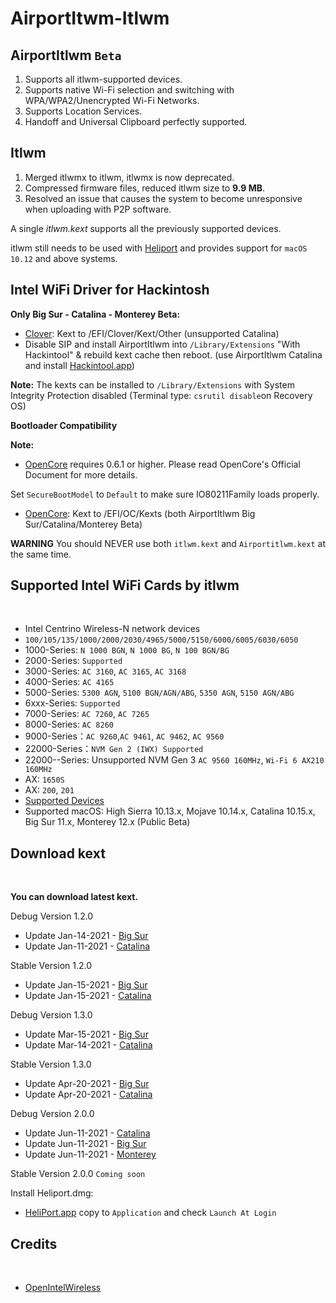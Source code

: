 # AirportItwm-Itlwm

## AirportItlwm `Beta`

1. Supports all itlwm-supported devices.
2. Supports native Wi-Fi selection and switching with WPA/WPA2/Unencrypted Wi-Fi Networks.
3. Supports Location Services.
4. Handoff and Universal Clipboard perfectly supported.

## Itlwm
1. Merged itlwmx to itlwm, itlwmx is now deprecated.
2. Compressed firmware files, reduced itlwm size to <b>9.9 MB</b>.
3. Resolved an issue that causes the system to become unresponsive when uploading with P2P software.

A single <i>itlwm.kext</i> supports all the previously supported devices.

itlwm still needs to be used with [Heliport](https://github.com/OpenIntelWireless/HeliPort) and provides support for `macOS 10.12` and above systems.


## Intel WiFi Driver for Hackintosh
<b>Only Big Sur - Catalina - Monterey Beta:</b>
* [Clover](https://github.com/CloverHackyColor/CloverBootloader/releases): Kext to /EFI/Clover/Kext/Other (unsupported Catalina)
* Disable SIP and install AirportItlwm into `/Library/Extensions` "With Hackintool" & rebuild kext cache then reboot. (use AirportItlwm Catalina and install [Hackintool.app](https://github.com/headkaze/Hackintool/releases))

<b>Note:</b>
The kexts can be installed to `/Library/Extensions` with System Integrity Protection disabled (Terminal type: `csrutil disable`on Recovery OS)

<b>Bootloader Compatibility</b>

<b>Note:</b><br/>
* [OpenCore](https://github.com/acidanthera/OpenCorePkg/releases) requires 0.6.1 or higher. Please read OpenCore's Official Document for more details.

Set `SecureBootModel` to `Default` to make sure IO80211Family loads properly.
* [OpenCore](https://github.com/acidanthera/OpenCorePkg/releases): Kext to /EFI/OC/Kexts (both AirportItlwm Big Sur/Catalina/Monterey Beta)

<b>WARNING</b>
You should NEVER use both `itlwm.kext` and `Airportitlwm.kext` at the same time.

<h2 align="left" >Supported Intel WiFi Cards by itlwm</h2>
<br/>

- Intel Centrino Wireless-N network devices
- `100/105/135/1000/2000/2030/4965/5000/5150/6000/6005/6030/6050`
- 1000-Series: `N 1000 BGN`, `N 1000 BG`, `N 100 BGN/BG`
- 2000-Series: `Supported`
- 3000-Series: `AC 3160`, `AC 3165`, `AC 3168`
- 4000-Series: `AC 4165`
- 5000-Series: `5300 AGN`, `5100 BGN/AGN/ABG`, `5350 AGN`, `5150 AGN/ABG`
- 6xxx-Series: `Supported`
- 7000-Series: `AC 7260`, `AC 7265`
- 8000-Series: `AC 8260`
- 9000-Series：`AC 9260`,`AC 9461`, `AC 9462`, `AC 9560`
- 22000-Series：`NVM Gen 2 (IWX) Supported`
- 22000--Series: Unsupported NVM Gen 3 `AC 9560 160MHz`, `Wi-Fi 6 AX210 160MHz`
- AX: `1650S`
- AX: `200`, `201`
- [Supported Devices](https://openintelwireless.github.io/itlwm/Compat.html)
- Supported macOS: High Sierra 10.13.x, Mojave 10.14.x, Catalina 10.15.x, Big Sur 11.x, Monterey 12.x (Public Beta)

<h2 align="left" >Download kext</h2>
<br/>

<b>You can download latest kext.</b>

Debug Version 1.2.0
* Update Jan-14-2021 - [Big Sur](https://drive.google.com/file/d/1fh2zFdO-3H0mU_mpnucn0lk3Yu-1pSi4/view?usp=sharing)
* Update Jan-11-2021 - [Catalina](https://drive.google.com/file/d/1C2Yng6EUYoDtOAtDkgjtPTboopt03YZt/view?usp=sharing)

Stable Version 1.2.0
- Update Jan-15-2021 - [Big Sur](https://drive.google.com/file/d/1MCHizCV-2uc_ck5wsu7f5VpFZA-yXgaW/view?usp=sharing)
- Update Jan-15-2021 - [Catalina](https://drive.google.com/file/d/1wFHnwUiy7Nyr1mM_PxtOjm0gB3w5TQ2q/view?usp=sharing)

Debug Version 1.3.0
- Update Mar-15-2021 - [Big Sur](https://github.com/kwangle912/AirportItlwm-for-Hackintosh/releases/download/v20210315/AirportItlwm-BigSur-v130-debug-Mar-15.zip)
- Update Mar-14-2021 - [Catalina](https://github.com/kwangle912/AirportItlwm-for-Hackintosh/releases/download/v20210315/AirportItlwm-Catalina-v130-debug-Mar-14.zip)

Stable Version 1.3.0
- Update Apr-20-2021 - [Big Sur](https://github.com/kwangle912/AirportItlwm-for-Hackintosh/releases/download/v20210420/AirportItlwm-v130-stable-BigSur.kext.zip)
- Update Apr-20-2021 - [Catalina](https://github.com/kwangle912/AirportItlwm-for-Hackintosh/releases/download/v20210420/AirportItlwm-v130-stable-Catalina.kext.zip)

Debug Version 2.0.0
- Update Jun-11-2021 - [Catalina](https://github.com/kwangle912/AirportItlwm-for-Hackintosh/releases/download/v20210611/AirportItlwm-Catalina-v200-debug-June-11.zip)
- Update Jun-11-2021 - [Big Sur](https://github.com/kwangle912/AirportItlwm-for-Hackintosh/releases/download/v20210611/AirportItlwm-BigSur-v200-debug-June-11.zip)
- Update Jun-11-2021 - [Monterey](https://github.com/kwangle912/AirportItlwm-for-Hackintosh/releases/download/v20210611/AirportItlwm-Monterey-v200-Debug-June-11.zip)

Stable Version 2.0.0 `Coming soon`


Install Heliport.dmg:
* [HeliPort.app](https://github.com/OpenIntelWireless/HeliPort) copy to `Application` and check `Launch At Login`

<h2 align="left" >Credits</h2>
<br/>

* [OpenIntelWireless](https://github.com/OpenIntelWireless)
